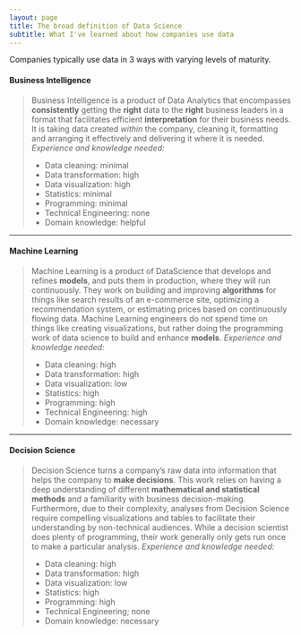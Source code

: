 ```yaml
---
layout: page
title: The broad definition of Data Science
subtitle: What I've learned about how companies use data
---
```


Companies typically use data in 3 ways with varying levels of maturity.

#### Business Intelligence

> Business Intelligence is a product of Data Analytics that encompasses **consistently** getting the **right** data to the **right** business leaders in a format that facilitates efficient **interpretation** for their business needs.  It is taking data created *within* the company, cleaning it, formatting and arranging it effectively and delivering it where it is needed.
>_Experience and knowledge needed:_ 
>- Data cleaning: minimal
>- Data transformation: high
>- Data visualization: high
>- Statistics: minimal
>- Programming: minimal
>- Technical Engineering: none
>- Domain knowledge: helpful
<hr>  


#### Machine Learning

> Machine Learning is a product of DataScience that develops and refines **models**, and puts them in production, where they will run continuously. They work on building and improving **algorithms** for things like search results of an e-commerce site, optimizing a recommendation system, or estimating prices based on continuously flowing data.  Machine Learning engineers do not spend time on things like creating visualizations, but rather doing the  programming work of data science to build and enhance **models**.
>_Experience and knowledge needed:_    
>- Data cleaning: high
>- Data transformation: high
>- Data visualization: low
>- Statistics: high
>- Programming: high
>- Technical Engineering: high
>- Domain knowledge: necessary 
<hr>  


#### Decision Science

> Decision Science turns a company’s raw data into information that helps the company to **make decisions**. This work relies on having a deep understanding of different **mathematical and statistical methods** and a familiarity with business decision-making. Furthermore, due to their complexity, analyses from Decision Science require compelling visualizations and tables to facilitate their understanding by non-technical audiences. While a decision scientist does plenty of programming, their work generally only gets run once to make a particular analysis. 
>_Experience and knowledge needed:_ 
>- Data cleaning: high
>- Data transformation: high
>- Data visualization: low
>- Statistics: high
>- Programming: high
>- Technical Engineering; none
>- Domain knowledge: necessary 
